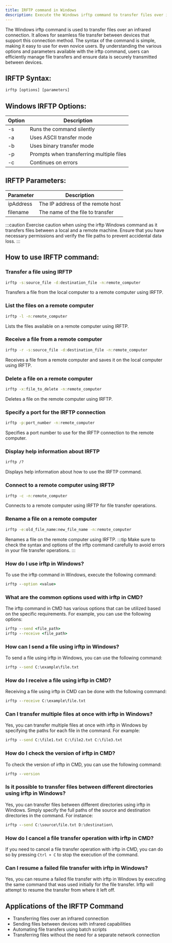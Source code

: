 ```yaml
---
title: IRFTP command in Windows
description: Execute the Windows irftp command to transfer files over infrared connection on devices. Learn the syntax, options, and usage of this command.
---
```


The Windows irftp command is used to transfer files over an infrared connection. It allows for seamless file transfer between devices that support this connection method. The syntax of the command is simple, making it easy to use for even novice users. By understanding the various options and parameters available with the irftp command, users can efficiently manage file transfers and ensure data is securely transmitted between devices.

## IRFTP Syntax:
```cmd
irftp [options] [parameters]
```
## Windows IRFTP Options:
| Option | Description              |
|--------|--------------------------|
| -s     | Runs the command silently|
| -a     | Uses ASCII transfer mode |
| -b     | Uses binary transfer mode|
| -p     | Prompts when transferring multiple files|
| -c     | Continues on errors      |

## IRFTP Parameters:
| Parameter | Description                       |
|-----------|-----------------------------------|
| ipAddress | The IP address of the remote host |
| filename  | The name of the file to transfer   |

:::caution
Exercise caution when using the irftp Windows command as it transfers files between a local and a remote machine. Ensure that you have necessary permissions and verify the file paths to prevent accidental data loss.
:::
## How to use IRFTP command:
### Transfer a file using IRFTP
```cmd
irftp -s:source_file -d:destination_file -n:remote_computer
```
Transfers a file from the local computer to a remote computer using IRFTP.

### List the files on a remote computer
```cmd
irftp -l -n:remote_computer
```
Lists the files available on a remote computer using IRFTP.

### Receive a file from a remote computer
```cmd
irftp -r -s:source_file -d:destination_file -n:remote_computer
```
Receives a file from a remote computer and saves it on the local computer using IRFTP.

### Delete a file on a remote computer
```cmd
irftp -x:file_to_delete -n:remote_computer
```
Deletes a file on the remote computer using IRFTP.

### Specify a port for the IRFTP connection
```cmd
irftp -p:port_number -n:remote_computer
```
Specifies a port number to use for the IRFTP connection to the remote computer.

### Display help information about IRFTP
```cmd
irftp /?
```
Displays help information about how to use the IRFTP command.

### Connect to a remote computer using IRFTP
```cmd
irftp -c -n:remote_computer
```
Connects to a remote computer using IRFTP for file transfer operations.

### Rename a file on a remote computer
```cmd
irftp -e:old_file_name:new_file_name -n:remote_computer
```
Renames a file on the remote computer using IRFTP.
:::tip
Make sure to check the syntax and options of the irftp command carefully to avoid errors in your file transfer operations.
:::

### How do I use irftp in Windows?
To use the irftp command in Windows, execute the following command:
```cmd
irftp --option <value>
```

### What are the common options used with irftp in CMD?
The irftp command in CMD has various options that can be utilized based on the specific requirements. For example, you can use the following options:
```cmd
irftp --send <file_path>
irftp --receive <file_path>
```

### How can I send a file using irftp in Windows?
To send a file using irftp in Windows, you can use the following command:
```cmd
irftp --send C:\example\file.txt
```

### How do I receive a file using irftp in CMD?
Receiving a file using irftp in CMD can be done with the following command:
```cmd
irftp --receive C:\example\file.txt
```

### Can I transfer multiple files at once with irftp in Windows?
Yes, you can transfer multiple files at once with irftp in Windows by specifying the paths for each file in the command. For example:
```cmd
irftp --send C:\file1.txt C:\file2.txt C:\file3.txt
```

### How do I check the version of irftp in CMD?
To check the version of irftp in CMD, you can use the following command:
```cmd
irftp --version
```

### Is it possible to transfer files between different directories using irftp in Windows?
Yes, you can transfer files between different directories using irftp in Windows. Simply specify the full paths of the source and destination directories in the command. For instance:
```cmd
irftp --send C:\source\file.txt D:\destination\
```

### How do I cancel a file transfer operation with irftp in CMD?
If you need to cancel a file transfer operation with irftp in CMD, you can do so by pressing `Ctrl + C` to stop the execution of the command.

### Can I resume a failed file transfer with irftp in Windows?
Yes, you can resume a failed file transfer with irftp in Windows by executing the same command that was used initially for the file transfer. Irftp will attempt to resume the transfer from where it left off.

## Applications of the IRFTP Command

- Transferring files over an infrared connection
- Sending files between devices with infrared capabilities
- Automating file transfers using batch scripts
- Transferring files without the need for a separate network connection